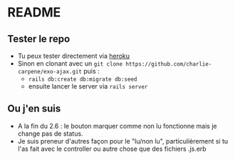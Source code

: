 # README

## Tester le repo

* Tu peux tester directement via [heroku](https://exo-ajax.herokuapp.com/)
* Sinon en clonant avec un `git clone https://github.com/charlie-carpene/exo-ajax.git` puis :
  * `rails db:create db:migrate db:seed`
  * ensuite lancer le server via `rails server`

## Ou j'en suis

* A la fin du 2.6 : le bouton marquer comme non lu fonctionne mais je change pas de status.
* Je suis preneur d'autres façon pour le "lu/non lu", particulièrement si tu l'as fait avec le controller ou autre chose que des fichiers .js.erb
